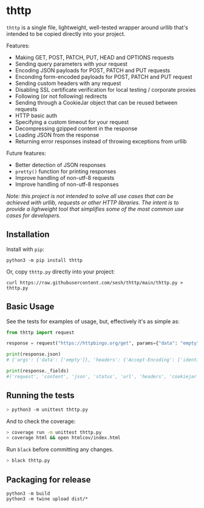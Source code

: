 # thttp

`thttp` is a single file, lightweight, well-tested wrapper around urllib that's intended to be copied directly into your project.

Features:

- Making GET, POST, PATCH, PUT, HEAD and OPTIONS requests
- Sending query parameters with your request
- Encoding JSON payloads for POST, PATCH and PUT requests
- Enconding form-encoded payloads for POST, PATCH and PUT request
- Sending custom headers with any request
- Disabling SSL certificate verification for local testing / corporate proxies
- Following (or not following) redirects
- Sending through a CookieJar object that can be reused between requests
- HTTP basic auth
- Specifying a custom timeout for your request
- Decompressing gzipped content in the response
- Loading JSON from the response
- Returning error responses instead of throwing exceptions from urllib

Future features:

- Better detection of JSON responses
- `pretty()` function for printing responses
- Improve handling of non-utf-8 requests
- Improve handling of non-utf-8 responses

_Note: this project is not intended to solve all use cases that can be achieved with urllib, requests or other HTTP libraries. The intent is to provide a lighweight tool that simplifies some of the most common use cases for developers._


## Installation

Install with `pip`:

```
python3 -m pip install thttp
```

Or, copy `thttp.py` directly into your project:

```
curl https://raw.githubusercontent.com/sesh/thttp/main/thttp.py > thttp.py
```


## Basic Usage

See the tests for examples of usage, but, effectively it's as simple as:

```python
from thttp import request

response = request("https://httpbingo.org/get", params={"data": "empty"})

print(response.json)
# {'args': {'data': ['empty']}, 'headers': {'Accept-Encoding': ['identity'], 'Fly-Client-Ip': ['45.76.105.111'], 'Fly-Forwarded-Port': ['443'], 'Fly-Forwarded-Proto': ['https'], 'Fly-Forwarded-Ssl': ['on'], 'Fly-Region': ['hkg'], 'Fly-Request-Id': ['01F6P2WQAY1NGPRDCXV9H60XW5'], 'Host': ['httpbingo.org'], 'User-Agent': ['Python-urllib/3.8'], 'Via': ['1.1 fly.io'], 'X-Forwarded-For': ['45.76.105.111, 77.83.142.42'], 'X-Forwarded-Port': ['443'], 'X-Forwarded-Proto': ['https'], 'X-Forwarded-Ssl': ['on'], 'X-Request-Start': ['t=1622091390302198']}, 'origin': '45.76.105.111, 77.83.142.42', 'url': 'https://httpbingo.org/get?data=empty'}

print(response._fields)
#('request', 'content', 'json', 'status', 'url', 'headers', 'cookiejar')
```


## Running the tests

```sh
> python3 -m unittest thttp.py
```

And to check the coverage:

```sh
> coverage run -m unittest thttp.py
> coverage html && open htmlcov/index.html
```

Run `black` before committing any changes.

```sh
> black thttp.py
```

## Packaging for release

```
python3 -m build
python3 -m twine upload dist/*
```